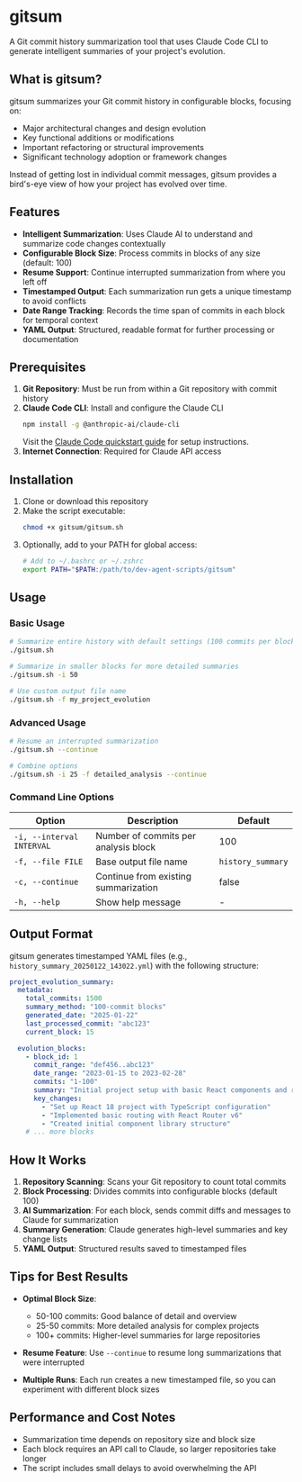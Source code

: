# gitsum

A Git commit history summarization tool that uses Claude Code CLI to generate intelligent summaries of your project's evolution.

## What is gitsum?

gitsum summarizes your Git commit history in configurable blocks, focusing on:
- Major architectural changes and design evolution
- Key functional additions or modifications  
- Important refactoring or structural improvements
- Significant technology adoption or framework changes

Instead of getting lost in individual commit messages, gitsum provides a bird's-eye view of how your project has evolved over time.

## Features

- **Intelligent Summarization**: Uses Claude AI to understand and summarize code changes contextually
- **Configurable Block Size**: Process commits in blocks of any size (default: 100)
- **Resume Support**: Continue interrupted summarization from where you left off
- **Timestamped Output**: Each summarization run gets a unique timestamp to avoid conflicts
- **Date Range Tracking**: Records the time span of commits in each block for temporal context
- **YAML Output**: Structured, readable format for further processing or documentation

## Prerequisites

1. **Git Repository**: Must be run from within a Git repository with commit history
2. **Claude Code CLI**: Install and configure the Claude CLI
   ```bash
   npm install -g @anthropic-ai/claude-cli
   ```
   Visit the [Claude Code quickstart guide](https://docs.anthropic.com/en/docs/claude-code/quickstart) for setup instructions.
3. **Internet Connection**: Required for Claude API access

## Installation

1. Clone or download this repository
2. Make the script executable:
   ```bash
   chmod +x gitsum/gitsum.sh
   ```
3. Optionally, add to your PATH for global access:
   ```bash
   # Add to ~/.bashrc or ~/.zshrc
   export PATH="$PATH:/path/to/dev-agent-scripts/gitsum"
   ```

## Usage

### Basic Usage
```bash
# Summarize entire history with default settings (100 commits per block)
./gitsum.sh

# Summarize in smaller blocks for more detailed summaries
./gitsum.sh -i 50

# Use custom output file name
./gitsum.sh -f my_project_evolution
```

### Advanced Usage
```bash
# Resume an interrupted summarization
./gitsum.sh --continue

# Combine options
./gitsum.sh -i 25 -f detailed_analysis --continue
```

### Command Line Options

| Option | Description | Default |
|--------|-------------|---------|
| `-i, --interval INTERVAL` | Number of commits per analysis block | 100 |
| `-f, --file FILE` | Base output file name | `history_summary` |
| `-c, --continue` | Continue from existing summarization | false |
| `-h, --help` | Show help message | - |

## Output Format

gitsum generates timestamped YAML files (e.g., `history_summary_20250122_143022.yml`) with the following structure:

```yaml
project_evolution_summary:
  metadata:
    total_commits: 1500
    summary_method: "100-commit blocks"
    generated_date: "2025-01-22"
    last_processed_commit: "abc123"
    current_block: 15

  evolution_blocks:
    - block_id: 1
      commit_range: "def456..abc123"
      date_range: "2023-01-15 to 2023-02-28"
      commits: "1-100"
      summary: "Initial project setup with basic React components and routing infrastructure."
      key_changes:
        - "Set up React 18 project with TypeScript configuration"
        - "Implemented basic routing with React Router v6"
        - "Created initial component library structure"
    # ... more blocks
```

## How It Works

1. **Repository Scanning**: Scans your Git repository to count total commits
2. **Block Processing**: Divides commits into configurable blocks (default 100)
3. **AI Summarization**: For each block, sends commit diffs and messages to Claude for summarization
4. **Summary Generation**: Claude generates high-level summaries and key change lists
5. **YAML Output**: Structured results saved to timestamped files

## Tips for Best Results

- **Optimal Block Size**: 
  - 50-100 commits: Good balance of detail and overview
  - 25-50 commits: More detailed analysis for complex projects
  - 100+ commits: Higher-level summaries for large repositories

- **Resume Feature**: Use `--continue` to resume long summarizations that were interrupted

- **Multiple Runs**: Each run creates a new timestamped file, so you can experiment with different block sizes

## Performance and Cost Notes

- Summarization time depends on repository size and block size
- Each block requires an API call to Claude, so larger repositories take longer
- The script includes small delays to avoid overwhelming the API
